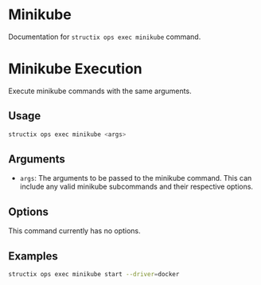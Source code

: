 # Minikube

Documentation for `structix ops exec minikube` command.

# Minikube Execution

Execute minikube commands with the same arguments.

## Usage

```bash
structix ops exec minikube <args>
```

## Arguments

-   `args`: The arguments to be passed to the minikube command. This can include any valid minikube subcommands and their respective options.

## Options

This command currently has no options.

## Examples

```bash
structix ops exec minikube start --driver=docker
```